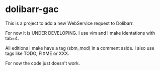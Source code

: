 dolibarr-gac
============
This is a project to add a new WebService request to Dolibarr.

For now it is UNDER DEVELOPING. I use vim and I make identations with tab=4.

All editions I make have a tag (sbm_mod) in a comment aside. I also use tags like
TODO, FIXME or XXX.

For now the code just doesn't work.
